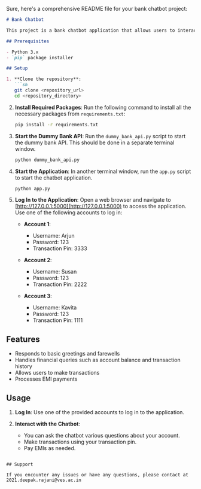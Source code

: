 Sure, here's a comprehensive README file for your bank chatbot project:

```markdown
# Bank Chatbot

This project is a bank chatbot application that allows users to interact with a dummy bank API. The chatbot can handle various financial queries and transactions.

## Prerequisites

- Python 3.x
- `pip` package installer

## Setup

1. **Clone the repository**:
   ```sh
   git clone <repository_url>
   cd <repository_directory>
   ```

2. **Install Required Packages**:
   Run the following command to install all the necessary packages from `requirements.txt`:

   ```sh
   pip install -r requirements.txt
   ```

3. **Start the Dummy Bank API**:
   Run the `dummy_bank_api.py` script to start the dummy bank API. This should be done in a separate terminal window.

   ```sh
   python dummy_bank_api.py
   ```

4. **Start the Application**:
   In another terminal window, run the `app.py` script to start the chatbot application.

   ```sh
   python app.py
   ```

5. **Log In to the Application**:
   Open a web browser and navigate to [http://127.0.0.1:5000](http://127.0.0.1:5000) to access the application. Use one of the following accounts to log in:

   - **Account 1**:
     - Username: Arjun
     - Password: 123
     - Transaction Pin: 3333

   - **Account 2**:
     - Username: Susan
     - Password: 123
     - Transaction Pin: 2222

   - **Account 3**:
     - Username: Kavita
     - Password: 123
     - Transaction Pin: 1111

## Features

- Responds to basic greetings and farewells
- Handles financial queries such as account balance and transaction history
- Allows users to make transactions
- Processes EMI payments

## Usage

1. **Log In**:
   Use one of the provided accounts to log in to the application.

2. **Interact with the Chatbot**:
   - You can ask the chatbot various questions about your account.
   - Make transactions using your transaction pin.
   - Pay EMIs as needed.


```

## Support

If you encounter any issues or have any questions, please contact at 2021.deepak.rajani@ves.ac.in

